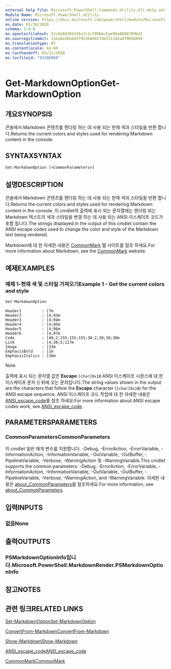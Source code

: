 ```yaml
---
external help file: Microsoft.PowerShell.Commands.Utility.dll-Help.xml
Module Name: Microsoft.PowerShell.Utility
online version: https://docs.microsoft.com/powershell/module/Microsoft.PowerShell.Utility/Get-MarkdownOption?view=powershell-7.x.0&WT.mc_id=ps-gethelp
ms.date: 01/30/2020
schema: 2.0.0
ms.openlocfilehash: 52c0a94304156a7c1cf89bbc5ae98a0668789bd2
ms.sourcegitcommit: 23ea4a36ee85f923684657de5313a5adf0b6b094
ms.translationtype: MT
ms.contentlocale: ko-KR
ms.lasthandoff: 05/21/2020
ms.locfileid: "93208968"
---
```

# <span data-ttu-id="d840b-101">Get-MarkdownOption</span><span class="sxs-lookup"><span data-stu-id="d840b-101">Get-MarkdownOption</span></span>

## <span data-ttu-id="d840b-102">개요</span><span class="sxs-lookup"><span data-stu-id="d840b-102">SYNOPSIS</span></span>
<span data-ttu-id="d840b-103">콘솔에서 Markdown 콘텐츠를 렌더링 하는 데 사용 되는 현재 색과 스타일을 반환 합니다.</span><span class="sxs-lookup"><span data-stu-id="d840b-103">Returns the current colors and styles used for rendering Markdown content in the console.</span></span>

## <span data-ttu-id="d840b-104">SYNTAX</span><span class="sxs-lookup"><span data-stu-id="d840b-104">SYNTAX</span></span>

```
Get-MarkdownOption [<CommonParameters>]
```

## <span data-ttu-id="d840b-105">설명</span><span class="sxs-lookup"><span data-stu-id="d840b-105">DESCRIPTION</span></span>

<span data-ttu-id="d840b-106">콘솔에서 Markdown 콘텐츠를 렌더링 하는 데 사용 되는 현재 색과 스타일을 반환 합니다.</span><span class="sxs-lookup"><span data-stu-id="d840b-106">Returns the current colors and styles used for rendering Markdown content in the console.</span></span> <span data-ttu-id="d840b-107">이 cmdlet의 출력에 표시 되는 문자열에는 렌더링 되는 Markdown 텍스트의 색과 스타일을 변경 하는 데 사용 되는 ANSI 이스케이프 코드가 포함 됩니다.</span><span class="sxs-lookup"><span data-stu-id="d840b-107">The strings displayed in the output of this cmdlet contain the ANSI escape codes used to change the color and style of the Markdown text being rendered.</span></span>

<span data-ttu-id="d840b-108">Markdown에 대 한 자세한 내용은 [CommonMark](https://commonmark.org/) 웹 사이트를 참조 하세요.</span><span class="sxs-lookup"><span data-stu-id="d840b-108">For more information about Markdown, see the [CommonMark](https://commonmark.org/) website.</span></span>

## <span data-ttu-id="d840b-109">예제</span><span class="sxs-lookup"><span data-stu-id="d840b-109">EXAMPLES</span></span>

### <span data-ttu-id="d840b-110">예제 1-현재 색 및 스타일 가져오기</span><span class="sxs-lookup"><span data-stu-id="d840b-110">Example 1 - Get the current colors and style</span></span>

```powershell
Get-MarkdownOption
```

```Output
Header1         : [7m
Header2         : [4;93m
Header3         : [4;94m
Header4         : [4;95m
Header5         : [4;96m
Header6         : [4;97m
Code            : [48;2;155;155;155;38;2;30;30;30m
Link            : [4;38;5;117m
Image           : [33m
EmphasisBold    : [1m
EmphasisItalics : [36m
```

> [!NOTE]
> <span data-ttu-id="d840b-111">출력에 표시 되는 문자열 값은 **Escape** `[char]0x1B` ANSI 이스케이프 시퀀스에 대 한 이스케이프 문자 () 뒤에 오는 문자입니다.</span><span class="sxs-lookup"><span data-stu-id="d840b-111">The string values shown in the output are the characters that follow the **Escape** character (`[char]0x1B`) for the ANSI escape sequence.</span></span> <span data-ttu-id="d840b-112">ANSI 이스케이프 코드 작업에 대 한 자세한 내용은 [ANSI_escape_code](https://en.wikipedia.org/wiki/ANSI_escape_code)를 참조 하세요.</span><span class="sxs-lookup"><span data-stu-id="d840b-112">For more information about ANSI escape codes work, see [ANSI_escape_code](https://en.wikipedia.org/wiki/ANSI_escape_code).</span></span>

## <span data-ttu-id="d840b-113">PARAMETERS</span><span class="sxs-lookup"><span data-stu-id="d840b-113">PARAMETERS</span></span>

### <span data-ttu-id="d840b-114">CommonParameters</span><span class="sxs-lookup"><span data-stu-id="d840b-114">CommonParameters</span></span>

<span data-ttu-id="d840b-115">이 cmdlet 일반 매개 변수를 지원합니다. -Debug, -ErrorAction, -ErrorVariable, -InformationAction, -InformationVariable, -OutVariable, -OutBuffer, -PipelineVariable, -Verbose, -WarningAction 및 -WarningVariable.</span><span class="sxs-lookup"><span data-stu-id="d840b-115">This cmdlet supports the common parameters: -Debug, -ErrorAction, -ErrorVariable, -InformationAction, -InformationVariable, -OutVariable, -OutBuffer, -PipelineVariable, -Verbose, -WarningAction, and -WarningVariable.</span></span> <span data-ttu-id="d840b-116">자세한 내용은 [about_CommonParameters](https://go.microsoft.com/fwlink/?LinkID=113216)를 참조하세요.</span><span class="sxs-lookup"><span data-stu-id="d840b-116">For more information, see [about_CommonParameters](https://go.microsoft.com/fwlink/?LinkID=113216).</span></span>

## <span data-ttu-id="d840b-117">입력</span><span class="sxs-lookup"><span data-stu-id="d840b-117">INPUTS</span></span>

### <span data-ttu-id="d840b-118">없음</span><span class="sxs-lookup"><span data-stu-id="d840b-118">None</span></span>

## <span data-ttu-id="d840b-119">출력</span><span class="sxs-lookup"><span data-stu-id="d840b-119">OUTPUTS</span></span>

### <span data-ttu-id="d840b-120">PSMarkdownOptionInfo입니다.</span><span class="sxs-lookup"><span data-stu-id="d840b-120">Microsoft.PowerShell.MarkdownRender.PSMarkdownOptionInfo</span></span>

## <span data-ttu-id="d840b-121">참고</span><span class="sxs-lookup"><span data-stu-id="d840b-121">NOTES</span></span>

## <span data-ttu-id="d840b-122">관련 링크</span><span class="sxs-lookup"><span data-stu-id="d840b-122">RELATED LINKS</span></span>

[<span data-ttu-id="d840b-123">Set-MarkdownOption</span><span class="sxs-lookup"><span data-stu-id="d840b-123">Set-MarkdownOption</span></span>](Set-MarkdownOption.md)

[<span data-ttu-id="d840b-124">ConvertFrom-Markdown</span><span class="sxs-lookup"><span data-stu-id="d840b-124">ConvertFrom-Markdown</span></span>](ConvertFrom-Markdown.md)

[<span data-ttu-id="d840b-125">Show-Markdown</span><span class="sxs-lookup"><span data-stu-id="d840b-125">Show-Markdown</span></span>](Show-Markdown.md)

[<span data-ttu-id="d840b-126">ANSI_escape_code</span><span class="sxs-lookup"><span data-stu-id="d840b-126">ANSI_escape_code</span></span>](https://en.wikipedia.org/wiki/ANSI_escape_code)

[<span data-ttu-id="d840b-127">CommonMark</span><span class="sxs-lookup"><span data-stu-id="d840b-127">CommonMark</span></span>](https://commonmark.org/)

